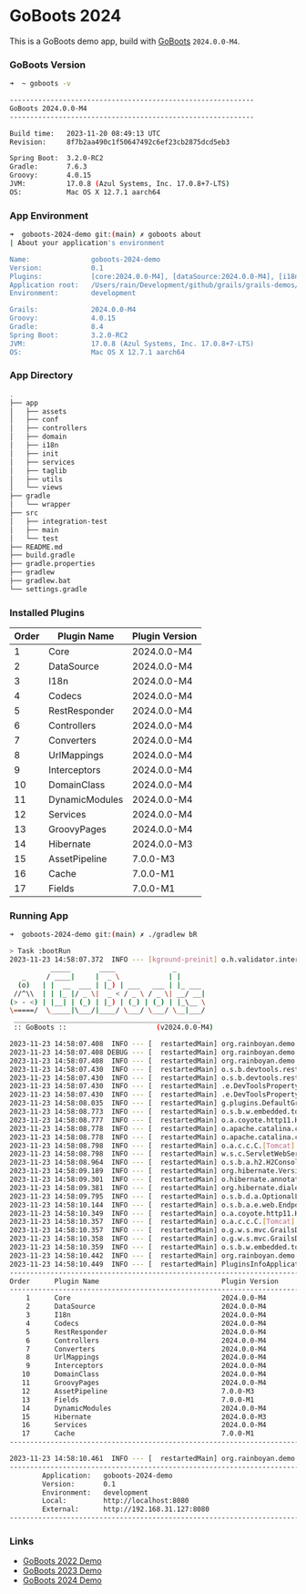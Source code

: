 # GoBoots 2024

This is a GoBoots demo app, build with [GoBoots](https://github.com/rainboyan/GoBoots) `2024.0.0-M4`.

### GoBoots Version

```bash
➜  ~ goboots -v

------------------------------------------------------------
GoBoots 2024.0.0-M4
------------------------------------------------------------

Build time:   2023-11-20 08:49:13 UTC
Revision:     8f7b2aa490c1f50647492c6ef23cb2875dcd5eb3

Spring Boot:  3.2.0-RC2
Gradle:       7.6.3
Groovy:       4.0.15
JVM:          17.0.8 (Azul Systems, Inc. 17.0.8+7-LTS)
OS:           Mac OS X 12.7.1 aarch64
```

### App Environment

```bash
➜  goboots-2024-demo git:(main) ✗ goboots about
| About your application's environment

Name:               goboots-2024-demo
Version:            0.1
Plugins:            [core:2024.0.0-M4], [dataSource:2024.0.0-M4], [i18n:2024.0.0-M4], [codecs:2024.0.0-M4], [restResponder:2024.0.0-M4], [controllers:2024.0.0-M4], [converters:2024.0.0-M4], [urlMappings:2024.0.0-M4], [interceptors:2024.0.0-M4], [domainClass:2024.0.0-M4], [services:2024.0.0-M4], [groovyPages:2024.0.0-M4], [assetPipeline:7.0.0-M3], [fields:7.0.0-M1], [geb:7.0.0-M1], [cache:7.0.0-M1], [hibernate:2024.0.0-M3], [dynamicModules:2024.0.0-M4]
Application root:   /Users/rain/Development/github/grails/grails-demos/goboots-2024-demo
Environment:        development

Grails:             2024.0.0-M4
Groovy:             4.0.15
Gradle:             8.4
Spring Boot:        3.2.0-RC2
JVM:                17.0.8 (Azul Systems, Inc. 17.0.8+7-LTS)
OS:                 Mac OS X 12.7.1 aarch64
```

### App Directory

```bash
.
├── app
│   ├── assets
│   ├── conf
│   ├── controllers
│   ├── domain
│   ├── i18n
│   ├── init
│   ├── services
│   ├── taglib
│   ├── utils
│   └── views
├── gradle
│   └── wrapper
├── src
│   ├── integration-test
│   ├── main
│   └── test
├── README.md
├── build.gradle
├── gradle.properties
├── gradlew
├── gradlew.bat
└── settings.gradle
```

### Installed Plugins

| Order   |   Plugin Name        |  Plugin Version               |
|---------|----------------------|-------------------------------|
|    1    |  Core                |  2024.0.0-M4                  |
|    2    |  DataSource          |  2024.0.0-M4                  |
|    3    |  I18n                |  2024.0.0-M4                  |
|    4    |  Codecs              |  2024.0.0-M4                  |
|    5    |  RestResponder       |  2024.0.0-M4                  |
|    6    |  Controllers         |  2024.0.0-M4                  |
|    7    |  Converters          |  2024.0.0-M4                  |
|    8    |  UrlMappings         |  2024.0.0-M4                  |
|    9    |  Interceptors        |  2024.0.0-M4                  |
|   10    |  DomainClass         |  2024.0.0-M4                  |
|   11    |  DynamicModules      |  2024.0.0-M4                  |
|   12    |  Services            |  2024.0.0-M4                  |
|   13    |  GroovyPages         |  2024.0.0-M4                  |
|   14    |  Hibernate           |  2024.0.0-M3                  |
|   15    |  AssetPipeline       |  7.0.0-M3                     |
|   16    |  Cache               |  7.0.0-M1                     |
|   17    |  Fields              |  7.0.0-M1                     |


### Running App

```bash
➜  goboots-2024-demo git:(main) ✗ ./gradlew bR

> Task :bootRun
2023-11-23 14:58:07.372  INFO --- [kground-preinit] o.h.validator.internal.util.Version      : HV000001: Hibernate Validator 8.0.1.Final
          _____       ____              _
   _     / ____|     |  _ \            | |
  (o)   | |  __  ___ | |_) | ___   ___ | |_ ___
 //^\\  | | |_ |/ _ \|  _ < / _ \ / _ \| __/ __|
(> - <) | |__| | (_) | |_) | (_) | (_) | |_\__ \
\=====/  \_____|\___/|____/ \___/ \___/ \__|___/
 ______________________________________________
 :: GoBoots ::                      (v2024.0.0-M4)

2023-11-23 14:58:07.408  INFO --- [  restartedMain] org.rainboyan.demo.Application           : Starting Application using Java 21 with PID 51894 (/Users/rain/Development/github/grails/grails-demos/goboots-2024-demo/build/classes/groovy/main started by rain in /Users/rain/Development/github/grails/grails-demos/goboots-2024-demo)
2023-11-23 14:58:07.408 DEBUG --- [  restartedMain] org.rainboyan.demo.Application           : Running with Spring Boot v3.2.0-RC2, Spring v6.1.0-RC2
2023-11-23 14:58:07.408  INFO --- [  restartedMain] org.rainboyan.demo.Application           : The following 1 profile is active: "development"
2023-11-23 14:58:07.430  INFO --- [  restartedMain] o.s.b.devtools.restart.ChangeableUrls    : The Class-Path manifest attribute in /Users/rain/.gradle/caches/modules-2/files-2.1/com.sun.xml.bind/jaxb-impl/4.0.4/92957850e97a2bb5903cbc0c2403835acfde86d3/jaxb-impl-4.0.4.jar referenced one or more files that do not exist: file:/Users/rain/.gradle/caches/modules-2/files-2.1/com.sun.xml.bind/jaxb-impl/4.0.4/92957850e97a2bb5903cbc0c2403835acfde86d3/jaxb-core.jar,file:/Users/rain/.gradle/caches/modules-2/files-2.1/com.sun.xml.bind/jaxb-impl/4.0.4/92957850e97a2bb5903cbc0c2403835acfde86d3/angus-activation.jar
2023-11-23 14:58:07.430  INFO --- [  restartedMain] o.s.b.devtools.restart.ChangeableUrls    : The Class-Path manifest attribute in /Users/rain/.gradle/caches/modules-2/files-2.1/com.sun.xml.bind/jaxb-core/4.0.4/a635cc22352614c2565001efc1dfed6e2698632c/jaxb-core-4.0.4.jar referenced one or more files that do not exist: file:/Users/rain/.gradle/caches/modules-2/files-2.1/com.sun.xml.bind/jaxb-core/4.0.4/a635cc22352614c2565001efc1dfed6e2698632c/jakarta.activation-api.jar,file:/Users/rain/.gradle/caches/modules-2/files-2.1/com.sun.xml.bind/jaxb-core/4.0.4/a635cc22352614c2565001efc1dfed6e2698632c/jakarta.xml.bind-api.jar
2023-11-23 14:58:07.430  INFO --- [  restartedMain] .e.DevToolsPropertyDefaultsPostProcessor : Devtools property defaults active! Set 'spring.devtools.add-properties' to 'false' to disable
2023-11-23 14:58:07.430  INFO --- [  restartedMain] .e.DevToolsPropertyDefaultsPostProcessor : For additional web related logging consider setting the 'logging.level.web' property to 'DEBUG'
2023-11-23 14:58:08.035  INFO --- [  restartedMain] g.plugins.DefaultGrailsPluginManager     : Total 17 plugins loaded successfully, take in 109 ms
2023-11-23 14:58:08.773  INFO --- [  restartedMain] o.s.b.w.embedded.tomcat.TomcatWebServer  : Tomcat initialized with port 8080 (http)
2023-11-23 14:58:08.777  INFO --- [  restartedMain] o.a.coyote.http11.Http11NioProtocol      : Initializing ProtocolHandler ["http-nio-8080"]
2023-11-23 14:58:08.778  INFO --- [  restartedMain] o.apache.catalina.core.StandardService   : Starting service [Tomcat]
2023-11-23 14:58:08.778  INFO --- [  restartedMain] o.apache.catalina.core.StandardEngine    : Starting Servlet engine: [Apache Tomcat/10.1.15]
2023-11-23 14:58:08.798  INFO --- [  restartedMain] o.a.c.c.C.[Tomcat].[localhost].[/]       : Initializing Spring embedded WebApplicationContext
2023-11-23 14:58:08.798  INFO --- [  restartedMain] w.s.c.ServletWebServerApplicationContext : Root WebApplicationContext: initialization completed in 1368 ms
2023-11-23 14:58:08.964  INFO --- [  restartedMain] o.s.b.a.h2.H2ConsoleAutoConfiguration    : H2 console available at '/h2-console'. Database available at 'jdbc:h2:mem:devDb'
2023-11-23 14:58:09.189  INFO --- [  restartedMain] org.hibernate.Version                    : HHH000412: Hibernate ORM core version 5.6.15.Final
2023-11-23 14:58:09.301  INFO --- [  restartedMain] o.hibernate.annotations.common.Version   : HCANN000001: Hibernate Commons Annotations {5.1.2.Final}
2023-11-23 14:58:09.381  INFO --- [  restartedMain] org.hibernate.dialect.Dialect            : HHH000400: Using dialect: org.hibernate.dialect.H2Dialect
2023-11-23 14:58:09.795  INFO --- [  restartedMain] o.s.b.d.a.OptionalLiveReloadServer       : LiveReload server is running on port 35729
2023-11-23 14:58:10.144  INFO --- [  restartedMain] o.s.b.a.e.web.EndpointLinksResolver      : Exposing 15 endpoint(s) beneath base path '/actuator'
2023-11-23 14:58:10.349  INFO --- [  restartedMain] o.a.coyote.http11.Http11NioProtocol      : Starting ProtocolHandler ["http-nio-8080"]
2023-11-23 14:58:10.357  INFO --- [  restartedMain] o.a.c.c.C.[Tomcat].[localhost].[/]       : Initializing Spring GrailsDispatcherServlet 'dispatcherServlet'
2023-11-23 14:58:10.357  INFO --- [  restartedMain] o.g.w.s.mvc.GrailsDispatcherServlet      : Initializing Servlet 'dispatcherServlet'
2023-11-23 14:58:10.358  INFO --- [  restartedMain] o.g.w.s.mvc.GrailsDispatcherServlet      : Completed initialization in 1 ms
2023-11-23 14:58:10.359  INFO --- [  restartedMain] o.s.b.w.embedded.tomcat.TomcatWebServer  : Tomcat started on port 8080 (http) with context path ''
2023-11-23 14:58:10.442  INFO --- [  restartedMain] org.rainboyan.demo.Application           : Started Application in 3.23 seconds (process running for 3.802)
2023-11-23 14:58:10.449  INFO --- [  restartedMain] PluginsInfoApplicationContextInitializer :
----------------------------------------------------------------------------------------------
Order      Plugin Name                              Plugin Version                     Enabled
----------------------------------------------------------------------------------------------
    1      Core                                     2024.0.0-M4                              Y
    2      DataSource                               2024.0.0-M4                              Y
    3      I18n                                     2024.0.0-M4                              Y
    4      Codecs                                   2024.0.0-M4                              Y
    5      RestResponder                            2024.0.0-M4                              Y
    6      Controllers                              2024.0.0-M4                              Y
    7      Converters                               2024.0.0-M4                              Y
    8      UrlMappings                              2024.0.0-M4                              Y
    9      Interceptors                             2024.0.0-M4                              Y
   10      DomainClass                              2024.0.0-M4                              Y
   11      GroovyPages                              2024.0.0-M4                              Y
   12      AssetPipeline                            7.0.0-M3                                 Y
   13      Fields                                   7.0.0-M1                                 Y
   14      DynamicModules                           2024.0.0-M4                              Y
   15      Hibernate                                2024.0.0-M3                              Y
   16      Services                                 2024.0.0-M4                              Y
   17      Cache                                    7.0.0-M1                                 Y
----------------------------------------------------------------------------------------------

2023-11-23 14:58:10.461  INFO --- [  restartedMain] org.rainboyan.demo.Application           :
----------------------------------------------------------------------------------------------
        Application:   goboots-2024-demo
        Version:       0.1
        Environment:   development
        Local:         http://localhost:8080
        External:      http://192.168.31.127:8080
----------------------------------------------------------------------------------------------
```

### Links

* [GoBoots 2022 Demo](https://github.com/rainboyan/goboots-2022-demo)
* [GoBoots 2023 Demo](https://github.com/rainboyan/goboots-2023-demo)
* [GoBoots 2024 Demo](https://github.com/rainboyan/goboots-2024-demo)

